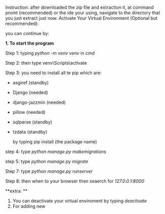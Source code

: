 Instruction:
after downloaded the zip file and extraction it, at command promt (recommended) or the ide your using, navigate to the directory that you just extract just now.
Activate Your Virtual Environment (Optional but recommended):

you can continue by:
  
**1. To start the program**

Step 1: typing _python -m venv venv_ in cmd

Step 2: then type venv\Scripts\activate

Step 3: you need to install all te pip which are:
- asgiref (standby)
- Django  (needed)
- django-jazzmin (needed)
- pillow (needed)
- sqlparse (standby)
- tzdata (standby)

  by typing pip install (the package name)

step 4: type _python manage.py makemigrations_

step 5: type _python manage.py migrate_

Step 7: type _python manage.py runserver_

Step 8: then when to your browser then seaerch for _127.0.0.1:8000_




**extra: **
1) You can deactivate your virtual enviroment by typing _deactivate_
2) For adding new
      
